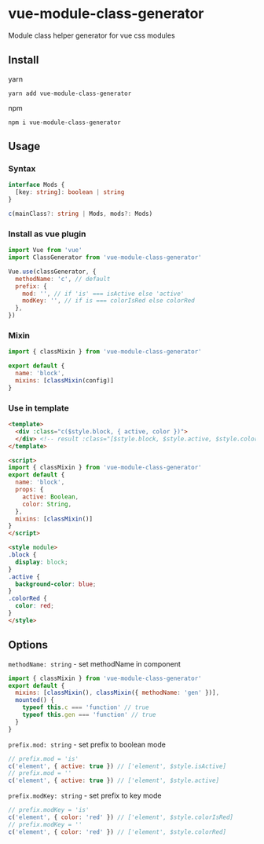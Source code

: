 # vue-module-class-generator
Module class helper generator for vue css modules

## Install
yarn
```
yarn add vue-module-class-generator
```

npm
```
npm i vue-module-class-generator
```

## Usage
### Syntax
```ts
interface Mods {
  [key: string]: boolean | string
}

c(mainClass?: string | Mods, mods?: Mods)
```

### Install as vue plugin
```js
import Vue from 'vue'
import ClassGenerator from 'vue-module-class-generator'

Vue.use(classGenerator, {
  methodName: 'c', // default
  prefix: {
    mod: '', // if 'is' === isActive else 'active'
    modKey: '', // if is === colorIsRed else colorRed
  },
})
```
### Mixin
```js
import { classMixin } from 'vue-module-class-generator'

export default {
  name: 'block',
  mixins: [classMixin(config)]
}
```

### Use in template
```html
<template>
  <div :class="c($style.block, { active, color })">
  </div> <!-- result :class="[$style.block, $style.active, $style.colorRed]" -->
</template>

<script>
import { classMixin } from 'vue-module-class-generator'
export default {
  name: 'block',
  props: {
    active: Boolean,
    color: String,
  },
  mixins: [classMixin()]
}
</script>

<style module>
.block {
  display: block;
}
.active {
  background-color: blue;
}
.colorRed {
  color: red;
}
</style>
```

## Options
`methodName: string` - set methodName in component
```js
import { classMixin } from 'vue-module-class-generator'
export default {
  mixins: [classMixin(), classMixin({ methodName: 'gen' })],
  mounted() {
    typeof this.c === 'function' // true
    typeof this.gen === 'function' // true
  }
}
```

`prefix.mod: string` - set prefix to boolean mode
```js
// prefix.mod = 'is'
c('element', { active: true }) // ['element', $style.isActive]
// prefix.mod = ''
c('element', { active: true }) // ['element', $style.active]
```

`prefix.modKey: string` - set prefix to key mode
```js
// prefix.modKey = 'is'
c('element', { color: 'red' }) // ['element', $style.colorIsRed]
// prefix.modKey = ''
c('element', { color: 'red' }) // ['element', $style.colorRed]
```